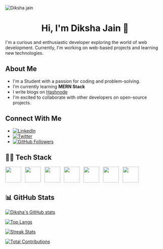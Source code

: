 ![Diksha jain](https://github.com/iAmDiksha/iAmDiksha/assets/89463068/4470b5d7-24f4-4cde-ab6d-a3ca5179cda9.png…)

<h1 align="center">Hi, I'm Diksha Jain 👋</h1>

I'm a curious and enthusiastic developer exploring the world of web development. Currently, I'm working on web-based projects and learning new technologies.

## About Me

*   I'm a Student with a passion for coding and problem-solving.
*   I’m currently learning **MERN Stack**
*   I write blogs on [Hashnode](https://hashnode.com/@dikshajain)
*   I'm excited to collaborate with other developers on open-source projects.

## Connect With Me

*   [![LinkedIn](https://img.shields.io/badge/-LinkedIn-0072b1?style=flat&logo=linkedin&logoColor=white)](https://www.linkedin.com/in/dikshajain/)
*   [![Twitter](https://img.shields.io/badge/-Twitter-1DA1F2?style=flat&logo=twitter&logoColor=white)](https://twitter.com/dikshaJain46)
*   [![GitHub Followers](https://img.shields.io/github/followers/iAmDiksha?style=social)](https://github.com/iAmDiksha)


## 👩‍💻 Tech Stack
<p align="left"> 
 <img height="50" src="https://user-images.githubusercontent.com/25181517/192106070-46255bcf-65e6-4c6b-a296-bf8d0d8fb2a7.png">
 &nbsp;
 <img height="50" src="https://user-images.githubusercontent.com/25181517/192106073-90fffafe-3562-4ff9-a37e-c77a2da0ff58.png">
 &nbsp;
 <img height="50" src="https://user-images.githubusercontent.com/25181517/192158954-f88b5814-d510-4564-b285-dff7d6400dad.png">
 &nbsp;
 <img height="50" src="https://user-images.githubusercontent.com/25181517/183898674-75a4a1b1-f960-4ea9-abcb-637170a00a75.png">
 &nbsp;
 <img height="50" src="https://user-images.githubusercontent.com/25181517/202896760-337261ed-ee92-4979-84c4-d4b829c7355d.png"> 
 &nbsp;
  <img height="50" src="https://user-images.githubusercontent.com/25181517/117447155-6a868a00-af3d-11eb-9cfe-245df15c9f3f.png">
 &nbsp;
  <img height="50" src="https://user-images.githubusercontent.com/25181517/183897015-94a058a6-b86e-4e42-a37f-bf92061753e5.png">
</p>

## 📊 GitHub Stats

[![Diksha's GitHub stats](https://github-readme-stats.vercel.app/api?username=iamdiksha&show_icons=true&theme=radical)](https://github.com/iamdiksha)

[![Top Langs](https://github-readme-stats.vercel.app/api/top-langs/?username=iamdiksha&layout=compact&theme=radical)](https://github.com/iamdiksha)

[![Streak Stats](https://github-readme-streak-stats.herokuapp.com/?user=iamdiksha&theme=radical)](https://github.com/iamdiksha)

[![Total Contributions](https://github-profile-summary-cards.vercel.app/api/cards/profile-details?username=iamdiksha&theme=radical)](https://github.com/iamdiksha)

